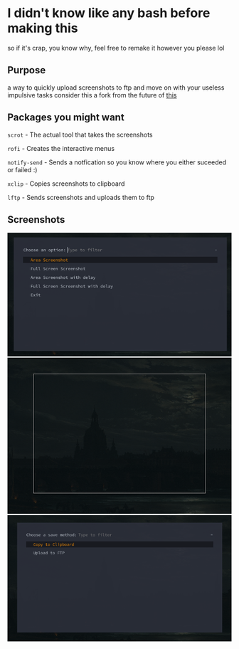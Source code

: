 # I didn't know like any bash before making this
so if it's crap, you know why, feel free to remake it however you please lol

## Purpose
a way to quickly upload screenshots to ftp and move on with your useless impulsive tasks
consider this a fork from the future of [this](https://github.com/Madzahttr/ShareY)


## Packages you might want
`scrot` - The actual tool that takes the screenshots

`rofi` - Creates the interactive menus

`notify-send` - Sends a notfication so you know where you either suceeded or failed :)

`xclip` - Copies screenshots to clipboard

`lftp` - Sends screenshots and uploads them to ftp

## Screenshots

![Screenshot](screenshot1.png)
![Screenshot](screenshot2.png)
![Screenshot](screenshot3.png)
